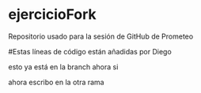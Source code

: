 # ejercicioFork
Repositorio usado para la sesión de GitHub de Prometeo


#Estas líneas de código están añadidas por Diego

esto ya está en la branch ahora si

ahora escribo en la otra rama
